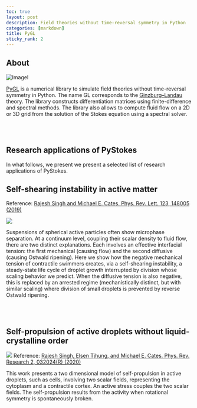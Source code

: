```yaml
---
toc: true
layout: post
description: Field theories without time-reversal symmetry in Python
categories: [markdown]
title: PyGL
sticky_rank: 2
---
```


## About 
![Imagel](https://raw.githubusercontent.com/rajeshrinet/pygl/master/examples/banner.jpeg)


[PyGL](https://github.com/rajeshrinet/pygl) is a numerical library to simulate field theories without time-reversal symmetry in Python. The name GL corresponds to the [Ginzburg–Landau](https://en.wikipedia.org/wiki/Ginzburg%E2%80%93Landau_theory) theory. The library constructs differentiation matrices using finite-difference and spectral methods. The library also allows to compute fluid flow on a 2D or 3D grid from the solution of the Stokes equation using a spectral solver.

<br/><br/>

## Research applications of PyStokes

In what follows, we present we present a selected list of research applications of PyStokes. 

## Self-shearing instability in active matter

Reference: [Rajesh Singh and Michael E. Cates. Phys. Rev. Lett. 123, 148005 (2019)](https://doi.org/10.1103/PhysRevLett.123.148005)

![](https://raw.githubusercontent.com/rajeshrinet/pygl/master/examples/ssi.gif)

Suspensions of spherical active particles often show microphase separation. At a continuum level, coupling their scalar density to fluid flow, there are two distinct explanations. Each involves an effective interfacial tension: the first mechanical (causing flow) and the second diffusive (causing Ostwald ripening). Here we show how the negative mechanical tension of contractile swimmers creates, via a self-shearing instability, a steady-state life cycle of droplet growth interrupted by division whose scaling behavior we predict. When the diffusive tension is also negative, this is replaced by an arrested regime (mechanistically distinct, but with similar scaling) where division of small droplets is prevented by reverse Ostwald ripening.

<br/><br/>

## Self-propulsion of active droplets without liquid-crystalline order
![](https://raw.githubusercontent.com/rajeshrinet/pystokes-misc/master/gallery/active_droplets.JPG) 
Reference: [Rajesh Singh, Elsen Tjhung, and Michael E. Cates. Phys. Rev. Research 2, 032024(R) (2020)](https://journals.aps.org/prresearch/abstract/10.1103/PhysRevResearch.2.032024)

This work presents a two dimensional model of self-propulsion in active droplets, such as cells, involving two scalar fields, representing the cytoplasm and a contractile cortex. An active stress couples the two scalar fields. The self-propulsion results from the activity when rotational symmetry is spontaneously broken.